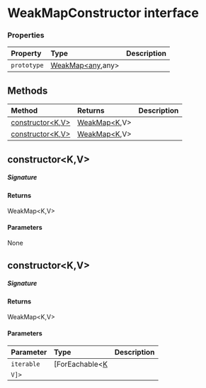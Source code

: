 # WeakMapConstructor interface










### Properties

| Property	   | Type	| Description|
|:-------------|:-------|:-----------|
|`prototype`      | [WeakMap<any](WeakMap.md),any> |  |




## Methods

| Method	   |  Returns	| Description|
|:-------------|:-------|:-----------|
|[constructor<K,V>](#constructor<k,v>~98845)      | [WeakMap<K](WeakMap.md),V> |  |
|[constructor<K,V>](#constructor<k,v>~56803)      | [WeakMap<K](WeakMap.md),V> |  |



## constructor<K,V>



##### Signature

#### Returns
WeakMap<K,V>

#### Parameters
None


## constructor<K,V>



##### Signature

#### Returns
WeakMap<K,V>

#### Parameters


| Parameter	   | Type    | Description |
|:-------------|:---------------|:------------|
| `iterable`    | [ForEachable<[K](ForEachable.md) |  |
| `V]>`    |  |  |

